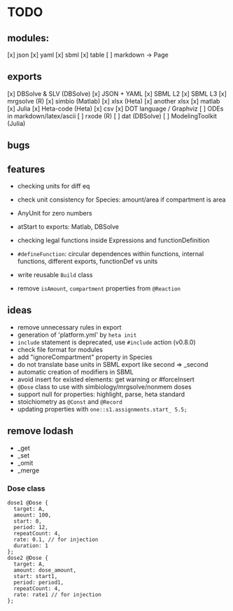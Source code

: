 # TODO

## modules:

[x] json
[x] yaml
[x] sbml
[x] table
[ ] markdown -> Page

## exports

[x] DBSolve & SLV (DBSolve)
[x] JSON + YAML
[x] SBML L2
[x] SBML L3
[x] mrgsolve (R)
[x] simbio (Matlab)
[x] xlsx (Heta)
[x] another xlsx
[x] matlab
[x] Julia
[x] Heta-code (Heta)
[x] csv
[x] DOT language / Graphviz
[ ] ODEs in markdown/latex/ascii
[ ] rxode (R)
[ ] dat (DBSolve)
[ ] ModelingToolkit (Julia)

## bugs

## features

- checking units for diff eq
- check unit consistency for Species: amount/area if compartment is area
- AnyUnit for zero numbers

- atStart to exports: Matlab, DBSolve
- checking legal functions inside Expressions and functionDefinition
- `#defineFunction`: circular dependences within functions, internal functions, different exports, functionDef vs units
- write reusable `Build` class
- remove `isAmount`, `compartment` properties from `@Reaction`

## ideas

- remove unnecessary rules in export
- generation of 'platform.yml' by `heta init`
- `include` statement is deprecated, use `#include` action (v0.8.0)
- check file format for modules
- add "ignoreCompartment" property in Species
- do not translate base units in SBML export like second => _second
- automatic creation of modifiers in SBML
- avoid insert for existed elements: get warning or #forceInsert
- `@Dose` class to use with simbiology/mrgsolve/nonmem doses
- support null for properties: highlight, parse, heta standard
- stoichiometry as `@Const` and `@Record`
- updating properties with `one::s1.assignments.start_ 5.5;`

## remove lodash

- _get
- _set
- _omit
- _merge

### Dose class

```heta
dose1 @Dose {
  target: A,
  amount: 100,
  start: 0,
  period: 12,
  repeatCount: 4,
  rate: 0.1, // for injection
  duration: 1
};
dose2 @Dose {
  target: A,
  amount: dose_amount,
  start: start1,
  period: period1,
  repeatCount: 4,
  rate: rate1 // for injection
};
```
